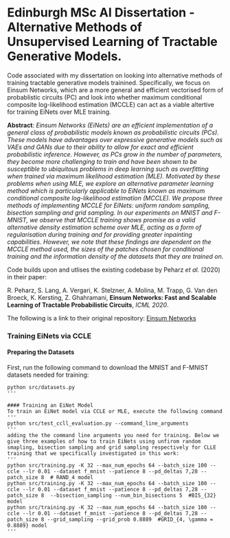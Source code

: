 # Edinburgh MSc AI Dissertation - Alternative Methods of Unsupervised Learning of Tractable Generative Models.

Code associated with my dissertation on looking into alternative methods of training tractable generative models trainined. Specifically, we focus on Einsum Networks, which are a more general and efficient vectorised form of probablistic circuits (PC) and look into whether maximum conditional composite log-likelihood estimation (MCCLE) can act as a viable altertive for training EiNets over MLE training.

**Abstract**: *Einsum Networks (EiNets) are an efficient implementation of a general class of probabilistic models known as probabilistic circuits (PCs). These models have advantages over expressive generative models such as VAEs and GANs due to their ability to allow for exact and efficient probabilistic inference. However, as PCs grow in the number of parameters, they become more challenging to train and have been shown to be susceptible to ubiquitous problems in deep learning such as overfitting when trained via maximum likelihood estimation (MLE). Motivated by these problems when using MLE, we explore an alternative parameter learning method which is particularly applicable to EiNets known as maximum conditional composite log-likelihood estimation (MCCLE). We propose three methods of implementing MCCLE for EiNets: uniform random sampling, bisection sampling and grid sampling. In our experiments on MNIST and F-MNIST, we observe that MCCLE training shows promise as a valid alternative density estimation scheme over MLE, acting as a form of regularisation during training and for providing greater inpainting capabilities. However, we note that these findings are dependent on the MCCLE method used, the sizes of the patches chosen for conditional training and the information density of the datasets that they are trained on.*

Code builds upon and utlises the existing codebase by Peharz *et al.* (2020) in their paper:

R. Peharz, S. Lang, A. Vergari, K. Stelzner, A. Molina, M. Trapp, G. Van den Broeck, K. Kersting, Z. Ghahramani,
**Einsum Networks: Fast and Scalable Learning of Tractable Probabilistic Circuits**,
*ICML 2020*.

The following is a link to their original repository: [Einsum Networks](https://github.com/cambridge-mlg/EinsumNetworks)

### Training EiNets via CCLE

#### Preparing the Datasets

First, run the following command to download the MNIST and F-MNIST datasets needed for training:

```
python src/datasets.py 
'''

#### Training an EiNet Model
To train an EiNet model via CCLE or MLE, execute the following command 
'''
python src/test_ccll_evaluation.py --command_line_arguments
'''
adding the the command line arguments you need for training. Below we give three examples of how to train EiNets using unfirom random smapling, bisection sampling and grid sampling respectively for CLLE training that we specifically investigated in this work:
'''
python src/training.py -K 32 --max_num_epochs 64 --batch_size 100 --ccle --lr 0.01 --dataset f_mnist --patience 8 --pd_deltas 7,28 --patch_size 8  # RAND_4 model
python src/training.py -K 32 --max_num_epochs 64 --batch_size 100 --ccle --lr 0.01 --dataset f_mnist --patience 8 --pd_deltas 7,28 --patch_size 8  --bisection_sampling --num_bin_bisections 5  #BIS_{32} model
python src/training.py -K 32 --max_num_epochs 64 --batch_size 100 --ccle --lr 0.01 --dataset f_mnist --patience 8 --pd_deltas 7,28 --patch_size 8 --grid_sampling --grid_prob 0.8889  #GRID_{4, \gamma = 0.8889} model
'''

